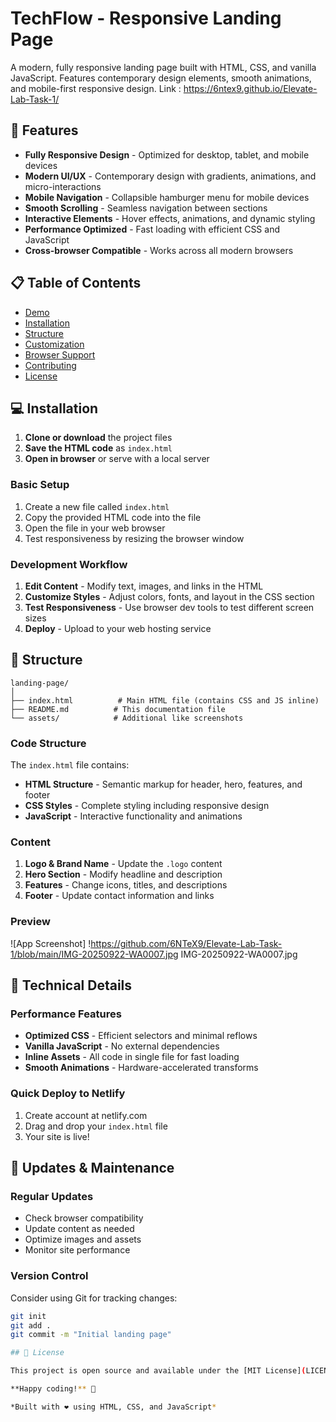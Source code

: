 # TechFlow - Responsive Landing Page

A modern, fully responsive landing page built with HTML, CSS, and vanilla JavaScript. Features contemporary design elements, smooth animations, and mobile-first responsive design.
 Link : https://6ntex9.github.io/Elevate-Lab-Task-1/
## 🚀 Features

- **Fully Responsive Design** - Optimized for desktop, tablet, and mobile devices
- **Modern UI/UX** - Contemporary design with gradients, animations, and micro-interactions
- **Mobile Navigation** - Collapsible hamburger menu for mobile devices
- **Smooth Scrolling** - Seamless navigation between sections
- **Interactive Elements** - Hover effects, animations, and dynamic styling
- **Performance Optimized** - Fast loading with efficient CSS and JavaScript
- **Cross-browser Compatible** - Works across all modern browsers

## 📋 Table of Contents

- [Demo](#demo)
- [Installation](#installation)
- [Structure](#structure)
- [Customization](#customization)
- [Browser Support](#browser-support)
- [Contributing](#contributing)
- [License](#license)


## 💻 Installation

1. **Clone or download** the project files
2. **Save the HTML code** as `index.html`
3. **Open in browser** or serve with a local server

### Basic Setup
1. Create a new file called `index.html`
2. Copy the provided HTML code into the file
3. Open the file in your web browser
4. Test responsiveness by resizing the browser window

### Development Workflow
1. **Edit Content** - Modify text, images, and links in the HTML
2. **Customize Styles** - Adjust colors, fonts, and layout in the CSS section
3. **Test Responsiveness** - Use browser dev tools to test different screen sizes
4. **Deploy** - Upload to your web hosting service

## 📁 Structure

```
landing-page/
│
├── index.html          # Main HTML file (contains CSS and JS inline)
├── README.md          # This documentation file
└── assets/            # Additional like screenshots
```

### Code Structure
The `index.html` file contains:
- **HTML Structure** - Semantic markup for header, hero, features, and footer
- **CSS Styles** - Complete styling including responsive design
- **JavaScript** - Interactive functionality and animations

### Content
1. **Logo & Brand Name** - Update the `.logo` content
2. **Hero Section** - Modify headline and description
3. **Features** - Change icons, titles, and descriptions
4. **Footer** - Update contact information and links

### Preview 
![App Screenshot]
!https://github.com/6NTeX9/Elevate-Lab-Task-1/blob/main/IMG-20250922-WA0007.jpg
IMG-20250922-WA0007.jpg

## 🔧 Technical Details

### Performance Features
- **Optimized CSS** - Efficient selectors and minimal reflows
- **Vanilla JavaScript** - No external dependencies
- **Inline Assets** - All code in single file for fast loading
- **Smooth Animations** - Hardware-accelerated transforms

### Quick Deploy to Netlify
1. Create account at netlify.com
2. Drag and drop your `index.html` file
3. Your site is live!

## 🔄 Updates & Maintenance

### Regular Updates
- Check browser compatibility
- Update content as needed
- Optimize images and assets
- Monitor site performance

### Version Control
Consider using Git for tracking changes:
```bash
git init
git add .
git commit -m "Initial landing page"

## 📄 License

This project is open source and available under the [MIT License](LICENSE).

**Happy coding!** 🎉

*Built with ❤️ using HTML, CSS, and JavaScript*


